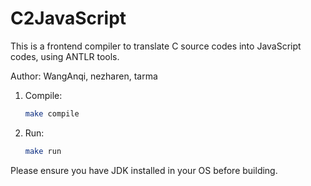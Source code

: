 # C2JavaScript

This is a frontend compiler to translate C source codes into JavaScript codes, using ANTLR tools.

Author: WangAnqi, nezharen, tarma

1. Compile:
	```sh
	make compile
	```
2. Run:
	```sh
	make run
	```
Please ensure you have JDK installed in your OS before building.
